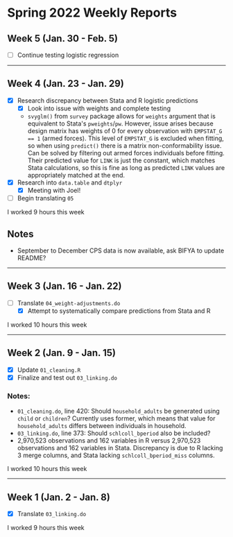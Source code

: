 # Spring 2022 Weekly Reports

## Week 5 (Jan. 30 - Feb. 5)

- [ ] Continue testing logistic regression

---

## Week 4 (Jan. 23 - Jan. 29)

- [x] Research discrepancy between Stata and R logistic predictions
  - [x] Look into issue with weights and complete testing
  - `svyglm()` from `survey` package allows for `weights` argument that is equivalent to Stata's `pweights`/`pw`. However, issue arises because design matrix has weights of 0 for every observation with `EMPSTAT_G == 1` (armed forces). This level of `EMPSTAT_G` is excluded when fitting, so when using `predict()` there is a matrix non-conformability issue. Can be solved by filtering out armed forces individuals before fitting. Their predicted value for `LINK` is just the constant, which matches Stata calculations, so this is fine as long as predicted `LINK` values are appropriately matched at the end.
- [x] Research into `data.table` and `dtplyr`
  - [x] Meeting with Joel!
- [ ] Begin translating `05`

I worked 9 hours this week

## Notes

- September to December CPS data is now available, ask BIFYA to update README?

---

## Week 3 (Jan. 16 - Jan. 22)

- [ ] Translate `04_weight-adjustments.do`
  - [x] Attempt to systematically compare predictions from Stata and R

I worked 10 hours this week

---

## Week 2 (Jan. 9 - Jan. 15)

- [x] Update `01_cleaning.R`
- [x] Finalize and test out `03_linking.do`

### Notes:

- `01_cleaning.do`, line 420: Should `household_adults` be generated using `child` or `children`? Currently uses former, which means that value for `household_adults` differs between individuals in household.
- `03_linking.do`, line 373: Should `schlcoll_bperiod` also be included?
- 2,970,523 observations and 162 variables in R versus 2,970,523 observations and 162 variables in Stata. Discrepancy is due to R lacking 3 merge columns, and Stata lacking `schlcoll_bperiod_miss` columns.

I worked 10 hours this week

---

## Week 1 (Jan. 2 - Jan. 8)

- [x] Translate `03_linking.do`

I worked 9 hours this week
